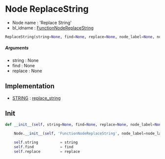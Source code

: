 # Node ReplaceString

- Node name : 'Replace String'
- bl_idname : [FunctionNodeReplaceString](https://docs.blender.org/api/current/bpy.types.FunctionNodeReplaceString.html)


``` python
ReplaceString(string=None, find=None, replace=None, node_label=None, node_color=None)
```
##### Arguments

- string : None
- find : None
- replace : None

## Implementation

- [STRING](/docs/GeoNodes/socket_STRING.md) : [replace_string](/docs/GeoNodes/socket_STRING.md#replace_string)

## Init

``` python
def __init__(self, string=None, find=None, replace=None, node_label=None, node_color=None):

    Node.__init__(self, 'FunctionNodeReplaceString', node_label=node_label, node_color=node_color)

    self.string          = string
    self.find            = find
    self.replace         = replace
```
